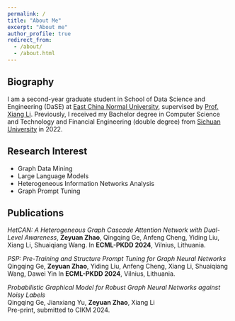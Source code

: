 ```yaml
---
permalink: /
title: "About Me"
excerpt: "About me"
author_profile: true
redirect_from: 
  - /about/
  - /about.html
---
```


## Biography

I am a second-year graduate student in School of Data Science and Engineering (DaSE) at [East China Normal University](https://www.ecnu.edu.cn), supervised by [Prof. Xiang Li](https://lixiang3776.github.io/). Previously, I received my Bachelor degree in Computer Science and Technology and Financial Engineering (double degree) from [Sichuan University](https://www.scu.edu.cn) in 2022.

## Research Interest
- Graph Data Mining
- Large Language Models
- Heterogeneous Information Networks Analysis
- Graph Prompt Tuning

## Publications  
*HetCAN: A Heterogeneous Graph Cascade Attention Network with Dual-Level Awareness*,
**Zeyuan Zhao**, Qingqing Ge, Anfeng Cheng, Yiding Liu, Xiang Li, Shuaiqiang Wang.
In **ECML-PKDD 2024**, Vilnius, Lithuania.

*PSP: Pre-Training and Structure Prompt Tuning for Graph Neural Networks*  
Qingqing Ge, **Zeyuan Zhao**, Yiding Liu, Anfeng Cheng, Xiang Li, Shuaiqiang Wang, Dawei Yin
In **ECML-PKDD 2024**, Vilnius, Lithuania.

*Probabilistic Graphical Model for Robust Graph Neural Networks against Noisy Labels*  
Qingqing Ge, Jianxiang Yu, **Zeyuan Zhao**, Xiang Li  
Pre-print, submitted to CIKM 2024.
